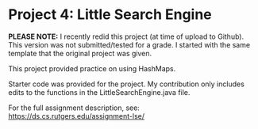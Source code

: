 # Project 4: Little Search Engine

**PLEASE NOTE:** I recently redid this project (at time of upload to Github). This version was not submitted/tested for a grade. I started with the same template that the original project was given.

This project provided practice on using HashMaps.

Starter code was provided for the project. My contribution only includes edits to the functions in the LittleSearchEngine.java file. 

For the full assignment description, see: https://ds.cs.rutgers.edu/assignment-lse/
